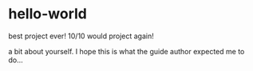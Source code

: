 # hello-world
best project ever! 10/10 would project again!

a bit about yourself.
I hope this is what the guide author expected me to do...
